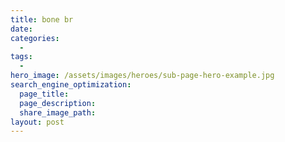 ```yaml
---
title: bone br
date:
categories:
  -
tags:
  -
hero_image: /assets/images/heroes/sub-page-hero-example.jpg
search_engine_optimization:
  page_title:
  page_description:
  share_image_path:
layout: post
---
```

